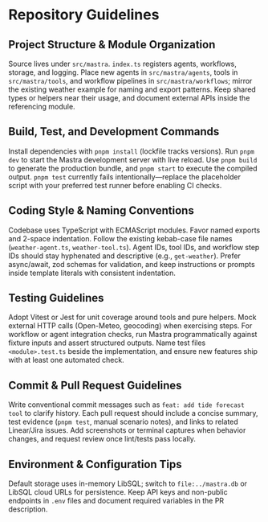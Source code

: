 # Repository Guidelines

## Project Structure & Module Organization
Source lives under `src/mastra`. `index.ts` registers agents, workflows, storage, and logging. Place new agents in `src/mastra/agents`, tools in `src/mastra/tools`, and workflow pipelines in `src/mastra/workflows`; mirror the existing weather example for naming and export patterns. Keep shared types or helpers near their usage, and document external APIs inside the referencing module.

## Build, Test, and Development Commands
Install dependencies with `pnpm install` (lockfile tracks versions). Run `pnpm dev` to start the Mastra development server with live reload. Use `pnpm build` to generate the production bundle, and `pnpm start` to execute the compiled output. `pnpm test` currently fails intentionally—replace the placeholder script with your preferred test runner before enabling CI checks.

## Coding Style & Naming Conventions
Codebase uses TypeScript with ECMAScript modules. Favor named exports and 2-space indentation. Follow the existing kebab-case file names (`weather-agent.ts`, `weather-tool.ts`). Agent IDs, tool IDs, and workflow step IDs should stay hyphenated and descriptive (e.g., `get-weather`). Prefer async/await, zod schemas for validation, and keep instructions or prompts inside template literals with consistent indentation.

## Testing Guidelines
Adopt Vitest or Jest for unit coverage around tools and pure helpers. Mock external HTTP calls (Open-Meteo, geocoding) when exercising steps. For workflow or agent integration checks, run Mastra programmatically against fixture inputs and assert structured outputs. Name test files `<module>.test.ts` beside the implementation, and ensure new features ship with at least one automated check.

## Commit & Pull Request Guidelines
Write conventional commit messages such as `feat: add tide forecast tool` to clarify history. Each pull request should include a concise summary, test evidence (`pnpm test`, manual scenario notes), and links to related Linear/Jira issues. Add screenshots or terminal captures when behavior changes, and request review once lint/tests pass locally.

## Environment & Configuration Tips
Default storage uses in-memory LibSQL; switch to `file:../mastra.db` or LibSQL cloud URLs for persistence. Keep API keys and non-public endpoints in `.env` files and document required variables in the PR description.
